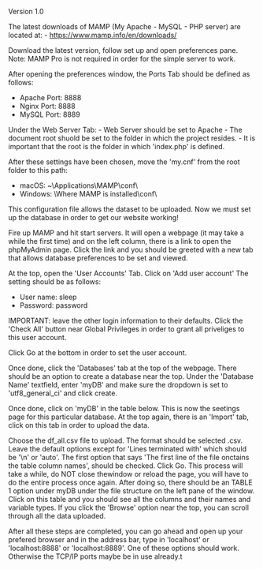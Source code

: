 Version 1.0

[changelog]: tbd

[Local Server Setup]:
Windows:
The latest downloads of MAMP (My Apache - MySQL - PHP server) are located at:
    - https://www.mamp.info/en/downloads/

Download the latest version, follow set up and open preferences pane.
Note: MAMP Pro is not required in order for the simple server to work.

After opening the preferences window, the Ports Tab should be defined as follows:
- Apache Port: 8888
- Nginx Port: 8888
- MySQL Port: 8889

Under the Web Server Tab:
    - Web Server should be set to Apache
    - The document root shuold be set to the folder in which the project resides.
    - It is important that the root is the folder in which 'index.php' is defined.
    
After these settings have been chosen, move the 'my.cnf' from the root folder to this path:
- macOS:
    ~\Applications\MAMP\conf\
- Windows:
    \Where MAMP is installed\conf\

This configuration file allows the dataset to be uploaded. Now we must set up the database in order to get our website working!

Fire up MAMP and hit start servers. It will open a webpage (it may take a while the first time) and on the left column, there is a link to open the phpMyAdmin page. Click the link and you should be greeted with a new tab that allows database preferences to be set and viewed.

At the top, open the 'User Accounts' Tab. Click on 'Add user account'
The setting should be as follows:
- User name: sleep
- Password: password

IMPORTANT: leave the other login information to their defaults. Click the 'Check All' button near Global Privileges in order to grant all priveliges to this user account.

Click Go at the bottom in order to set the user account.

Once done, click the 'Databases' tab at the top of the webpage. There should be an option to create a database near the top. Under the 'Database Name' textfield, enter 'myDB' and make sure the dropdown is set to 'utf8_general_ci' and click create.

Once done, click on 'myDB' in the table below. This is now the seetings page for this particular database. At the top again, there is an 'Import' tab, click on this tab in order to upload the data. 

Choose the df_all.csv file to upload. The format should be selected .csv. Leave the default options except for 'Lines terminated with' which should be '\n' or 'auto'. The first option that says 'The first line of the file onctains the table column names', should be checked. Click Go. This process will take a while, do NOT close thewindow or reload the page, you will have to do the entire process once again. After doing so, there should be an TABLE 1 option under myDB under the file structure on the left pane of the window. Click on this table and you should see all the columns and their names and variable types. If you click the 'Browse' option near the top, you can scroll through all the data uploaded.

After all these steps are completed, you can go ahead and open up your prefered browser and in the address bar, type in 'localhost' or 'localhost:8888' or 'localhost:8889'. One of these options should work. Otherwise the TCP/IP ports maybe be in use already.t

